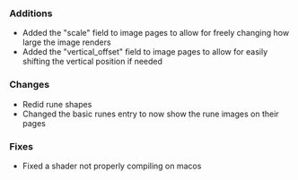 ### Additions
- Added the "scale" field to image pages to allow for freely changing how large the image renders
- Added the "vertical_offset" field to image pages to allow for easily shifting the vertical position if needed

### Changes
- Redid rune shapes
- Changed the basic runes entry to now show the rune images on their pages

### Fixes
- Fixed a shader not properly compiling on macos